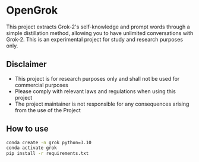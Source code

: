 # OpenGrok

This project extracts Grok-2's self-knowledge and prompt words through a simple distillation method, allowing you to have unlimited conversations with Grok-2. This is an experimental project for study and research purposes only.

## Disclaimer

- This project is for research purposes only and shall not be used for commercial purposes
- Please comply with relevant laws and regulations when using this project
- The project maintainer is not responsible for any consequences arising from the use of the Project

## How to use

```bash
conda create -n grok python=3.10
conda activate grok
pip install -r requirements.txt
```
